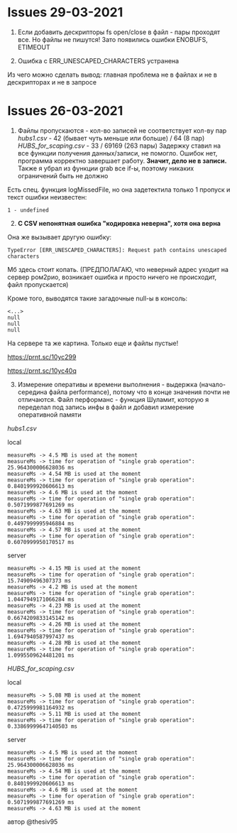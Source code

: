 # Issues 29-03-2021

1. Если добавить дескрипторы fs open/close в файл - пары проходят все. Но файлы не пишутся!
Зато появились ошибки ENOBUFS, ETIMEOUT

2. Ошибка с ERR_UNESCAPED_CHARACTERS устранена

Из чего можно сделать вывод: главная проблема не в файлах и не в дескрипторах и не в запросе

# Issues 26-03-2021

1. Файлы пропускаются - кол-во записей не соответствует кол-ву пар
*hubs1.csv* - 42 (бывает чуть меньше или больше) / 64 (8 пар)
*HUBS_for_scaping.csv* - 33 / 69169 (263 пары)
Задержку ставил на все функции получения данных/записи, не помогло. Ошибок нет, программа корректно завершает работу. **Значит, дело не в записи.**
Также я убрал из функции grab все if-ы, поэтому никаких ограничений быть не должно

Есть спец. функция logMissedFile, но она задетектила только 1 пропуск и текст ошибки неизвестен:

`1 - undefined`

2. **С CSV непонятная ошибка "кодировка неверна", хотя она верна**

Она же вызывает другую ошибку: 

`TypeError [ERR_UNESCAPED_CHARACTERS]: Request path contains unescaped characters`

Мб здесь стоит копать. (ПРЕДПОЛАГАЮ, что неверный адрес уходит на сервер ром2рио, возникает ошибка и просто ничего не происходит, файл пропускается)

Кроме того, выводятся такие загадочные null-ы в консоль:

```
<...>
null
null
null
```

На сервере та же картина. Только еще и файлы пустые!

https://prnt.sc/10yc299

https://prnt.sc/10yc40q

3. Измерение оперативы и времени выполнения - выдержка (начало-середина файла performance), потому что в конце значения почти не отличаются. Файл перформанс - функция Шуламит, которую я переделал под запись инфы в файл и добавил измерение оперативной памяти

*hubs1.csv*

local

```
measureMs -> 4.5 MB is used at the moment
measureMs -> time for operation of "single grab operation": 25.964300006628036 ms
measureMs -> 4.54 MB is used at the moment
measureMs -> time for operation of "single grab operation": 0.8401999920606613 ms
measureMs -> 4.6 MB is used at the moment
measureMs -> time for operation of "single grab operation": 0.5071999877691269 ms
measureMs -> 4.63 MB is used at the moment
measureMs -> time for operation of "single grab operation": 0.4497999995946884 ms
measureMs -> 4.57 MB is used at the moment
measureMs -> time for operation of "single grab operation": 0.6070999950170517 ms
```

server
```
measureMs -> 4.15 MB is used at the moment
measureMs -> time for operation of "single grab operation": 15.74909496307373 ms
measureMs -> 4.2 MB is used at the moment
measureMs -> time for operation of "single grab operation": 1.0447949171066284 ms
measureMs -> 4.23 MB is used at the moment
measureMs -> time for operation of "single grab operation": 0.6674209833145142 ms
measureMs -> 4.26 MB is used at the moment
measureMs -> time for operation of "single grab operation": 1.6947940587997437 ms
measureMs -> 4.28 MB is used at the moment
measureMs -> time for operation of "single grab operation": 1.0995509624481201 ms
```


*HUBS_for_scaping.csv*

local

```
measureMs -> 5.08 MB is used at the moment
measureMs -> time for operation of "single grab operation": 0.4725999981164932 ms
measureMs -> 5.11 MB is used at the moment
measureMs -> time for operation of "single grab operation": 0.33869999647140503 ms
```

server

```
measureMs -> 4.5 MB is used at the moment
measureMs -> time for operation of "single grab operation": 25.964300006628036 ms
measureMs -> 4.54 MB is used at the moment
measureMs -> time for operation of "single grab operation": 0.8401999920606613 ms
measureMs -> 4.6 MB is used at the moment
measureMs -> time for operation of "single grab operation": 0.5071999877691269 ms
measureMs -> 4.63 MB is used at the moment
```


автор @thesiv95